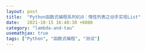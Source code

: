 ```yaml
---
layout: post
title:  "Python函数式编程系列010：惰性列表之动手实现List"
date:   2021-10-15 16:40:30 +0800
category: "lambda-and-tau"
usemathjax: true
tags: ["Python", "函数式编程", "测试"]
---
```




